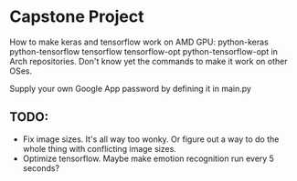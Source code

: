 # Capstone Project

How to make keras and tensorflow work on AMD GPU:
python-keras python-tensorflow tensorflow tensorflow-opt python-tensorflow-opt
in Arch repositories. Don't know yet the commands to make it work on other OSes.

Supply your own Google App password by defining it in main.py

## TODO:
- Fix image sizes. It's all way too wonky. Or figure out a way to do the whole
  thing with conflicting image sizes.
- Optimize tensorflow. Maybe make emotion recognition run every 5 seconds?

